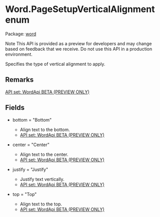 # Word.PageSetupVerticalAlignment enum

Package: [word](/en-us/javascript/api/word)

Note
This API is provided as a preview for developers and may change based on feedback that we receive. Do not use this API in a production environment.

Specifies the type of vertical alignment to apply.

## Remarks

[API set: WordApi BETA (PREVIEW ONLY)](/en-us/javascript/api/requirement-sets/word/word-api-requirement-sets)

## Fields

- bottom = "Bottom"
  - Align text to the bottom.
  - [API set: WordApi BETA (PREVIEW ONLY)](/en-us/javascript/api/requirement-sets/word/word-api-requirement-sets)

- center = "Center"
  - Align text to the center.
  - [API set: WordApi BETA (PREVIEW ONLY)](/en-us/javascript/api/requirement-sets/word/word-api-requirement-sets)

- justify = "Justify"
  - Justify text vertically.
  - [API set: WordApi BETA (PREVIEW ONLY)](/en-us/javascript/api/requirement-sets/word/word-api-requirement-sets)

- top = "Top"
  - Align text to the top.
  - [API set: WordApi BETA (PREVIEW ONLY)](/en-us/javascript/api/requirement-sets/word/word-api-requirement-sets)
